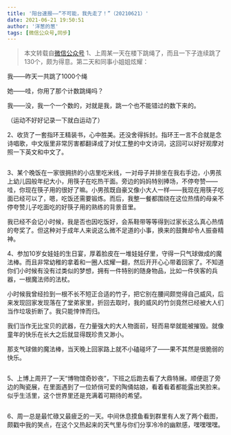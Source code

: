 ```yaml
---
title: '阳台速报——“不可能，我先走了！”（20210621）'
date: 2021-06-21 19:50:51
author: '洋葱的葱'
tags: [微信公众号,同步]
---
```


> 本文转载自[微信公众号](http://mp.weixin.qq.com/s?__biz=MzU2NTQ2MzA4OQ==&mid=100000668&idx=1&sn=9122aa2c6ee361f65529d772c7bea8c0&chksm=7cba12c24bcd9bd44297b90d41a3ed60d660c8b6546627d0f518a4f0b9c2c238ce627a4de8fe#rd)
1、上周某一天在楼下跳绳了，而且一下子连续跳了130个，颇为得意。第二天和同事小姐姐炫耀：

我——昨天一共跳了1000个绳

她——哇，你用了那个计数跳绳吗？

我——没，我一个一个数的，对就是我，跳一个也不能错过的数下来的。

（运动不好好记录一下就白运动了）

2、收货了一套指环王精装书，心中胜美。还没舍得拆封。指环王一言不合就是念诗唱歌，中文版里非常厉害都翻译成了对仗工整的中文诗词，这回可以好好观摩对照一下英文和中文了。

![]()

3、某个晚饭在一家很拥挤的小店里吃米线，一对母子并排坐在我右手边，小男孩上幼儿园般年纪大小，用筷子在吃热干面。旁边的妈妈特别捧场，不停夸赞——哇，你现在筷子用的很好了嘛。小男孩既自豪又像小大人一样——我现在用筷子吃面已经可以了，嗯，吃饭还需要锻炼。而后，我整一餐都围绕在这位热情的母亲不停夸赞儿子吃面吃的好筷子用的熟练的背景音里。

我已经不会记小时候，我是否也因吃饭好，会系鞋带等等得到过家长这么真心热情的夸奖了。但这种对于成年人来说这么微不足道的小事，换来的鼓舞却令人振奋精神。

4、参加10岁女娃娃的生日宴，厚着脸皮在一堆娃娃仔里，守得一只气球做成的魔法棒。而且非常幼稚的拿着和一圈人炫耀一翻，然后开开心心带着回家了。不知道你们小时候有没有过类似的梦想，拥有一件特别的随身物品，比如一件侠客的兵器，一根魔法师的法杖。

小时候我曾经捡到一根不长不短正合适的竹子，把它别在腰间颇觉得自己威风，后来发现回家发现落在了堂弟家里，折回去取时，我的威风的竹剑竟然已经被大人们当作垃圾折断了。我只能悻悻而归。

我们当作无比宝贝的武器，在力量强大的大人物面前，轻而易举就能被摧毁。就像童年的快乐在长大之后就显得既珍贵又渺小。

那支气球做的魔法棒，当天晚上回家路上就不小磕碰坏了——果不其然是很脆弱的快乐。

![]()

5、上博上周开了一天“博物馆奇妙夜”，下班之后跑去看了大鼎特展。顺便逛了旁边的陶瓷展，在里面遇到了一位娇俏可爱的陶俑姑娘，看着看着都能露出笑脸来。似乎生活里，这个世界里还是充满着可期待的希望。

![]()

6、周一总是最忙碌又最疲乏的一天。中间休息摸鱼看到群里有人发了两个截图，颇戳中我的笑点，在这个又热起来的天气里与你们分享冷冷的幽默感，嘿嘿嘿嘿。

![]()

![]()